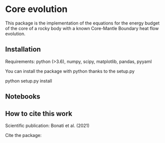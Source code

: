 # Core evolution

This package is the implementation of the equations for the energy budget of the core of a rocky body with a known Core-Mantle Boundary heat flow evolution. 


## Installation

Requirements: python (>3.6), numpy, scipy, matplotlib, pandas, pyyaml

You can install the package with python thanks to the setup.py

python setup.py install


## Notebooks


## How to cite this work

Scientific publication: Bonati et al. (2021)

Cite the package: 


